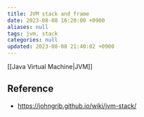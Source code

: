 ```yaml
---
title: JVM stack and frame
date: 2023-08-08 16:20:00 +0900
aliases: null
tags: jvm, stack
categories: null
updated: 2023-08-08 21:40:02 +0900
---
```


[[Java Virtual Machine|JVM]]

## Reference

- https://johngrib.github.io/wiki/jvm-stack/